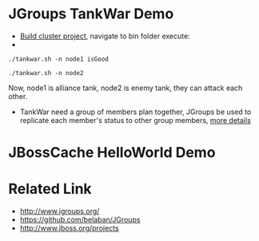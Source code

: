 JGroups TankWar Demo
====================

* [Build cluster project](how-to-build.asciidoc), navigate to bin folder execute:
* 
~~~
./tankwar.sh -n node1 isGood
~~~

~~~
./tankwar.sh -n node2
~~~
Now, node1 is alliance tank, node2 is enemy tank, they can attack each other.

* TankWar need a group of members plan together, JGroups be used to replicate each member's status to other group members, [more details](https://github.com/kylinsoong/cluster/blob/master/docs/how_to_plan.asciidoc)

JBossCache HelloWorld Demo 
==========================



Related Link
============

* http://www.jgroups.org/
* https://github.com/belaban/JGroups
* http://www.jboss.org/projects


